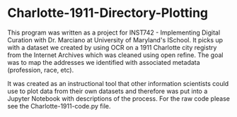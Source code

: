 ﻿# Charlotte-1911-Directory-Plotting

This program was written as a project for INST742 - Implementing Digital Curation with Dr. Marciano at University of Maryland's ISchool.  It picks up with a dataset we created by using OCR on a 1911 Charlotte city registry from the Internet Archives which was cleaned using open refine.  The goal was to map the addresses we identified with associated metadata (profession, race, etc).

It was created as an instructional tool that other information scientists could use to plot data from their own datasets and therefore was put into a Jupyter Notebook with descriptions of the process.  For the raw code please see the Charlotte-1911-code.py file.
